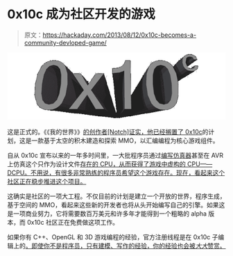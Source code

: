 # 0x10c 成为社区开发的游戏

> 原文：<https://hackaday.com/2013/08/12/0x10c-becomes-a-community-devloped-game/>

![0x10c](img/876b9c702092bd60d8291152d8676e15.png)

这是正式的。《《我的世界》》[的创作者[Notch]证实，他已经搁置了 0x10c](http://www.reddit.com/r/0x10c/comments/1k30lw/looks_like_there_is_no_0x10c_at_least_not_from/)的计划，这是一款基于太空的积木建造和探索 MMO，以汇编编程为核心游戏组件。

自从 0x10c 宣布以来的一年多时间里，一大批程序员通过[编写仿真器](http://www.dcpu-ide.com/)甚至在 AVR 上仿真这个只作为设计文件[存在的 CPU，从而获得了游戏中虚构的 CPU——DCPU。不用说，有很多非常熟练的程序员希望这个游戏存在。现在，看起来这个社区正在稳步推进这个项目。](http://hackaday.com/2012/07/25/emulating-the-dcpu-on-an-avr/)

这确实是社区的一项大工程。不仅目前的计划是建立一个开放的世界，程序生成，基于空间的 MMO，看起来这些新的开发者也将从头开始编写自己的引擎。如果这是一项商业努力，它将需要数百万美元和许多年才能得到一个粗略的 alpha 版本，而 0x10c 社区正在免费做这项工作。

如果你有 C++、OpenGL 和 3D 游戏编程的经验，官方注册线程是在 0x10c 子编辑上的[。即使你不是程序员，只有建模、写作的经验，你的经验也会被*大大*赞赏。](http://www.reddit.com/r/0x10c/comments/1k590t/alright_we_decided_our_plan_of_action_so_lets/)